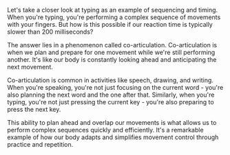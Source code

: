 Let's take a closer look at typing as an example of sequencing and timing. When you're typing, you're performing a complex sequence of movements with your fingers. But how is this possible if our reaction time is typically slower than 200 milliseconds?

The answer lies in a phenomenon called co-articulation. Co-articulation is when we plan and prepare for one movement while we're still performing another. It's like our body is constantly looking ahead and anticipating the next movement.

Co-articulation is common in activities like speech, drawing, and writing. When you're speaking, you're not just focusing on the current word - you're also planning the next word and the one after that. Similarly, when you're typing, you're not just pressing the current key - you're also preparing to press the next key.

This ability to plan ahead and overlap our movements is what allows us to perform complex sequences quickly and efficiently. It's a remarkable example of how our body adapts and simplifies movement control through practice and repetition.
